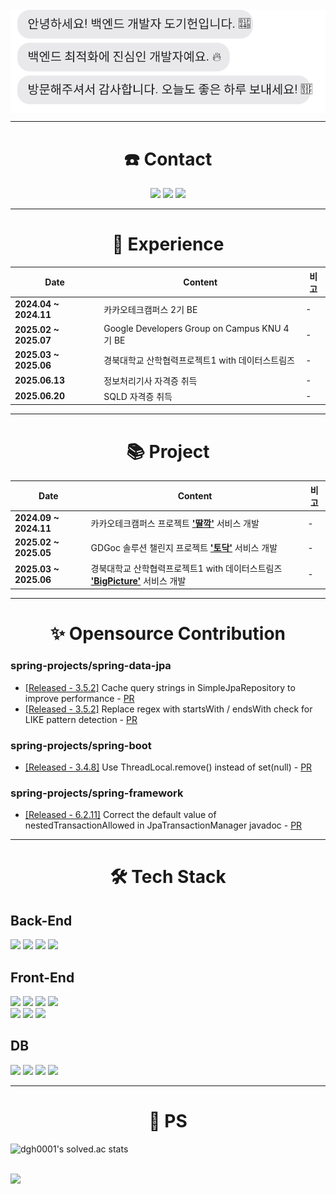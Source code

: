 <br/>
<div style="margin:0; padding:0;">
  <img src="https://raw.githubusercontent.com/Dockerel/Dockerel/main/readme.svg" style="display:block; margin:0; padding:0;" />
</div>

---

<div align="center"><h1>☎️ Contact</h1></div>
<p align="center">
  <a href="mailto:ehrlgjs0413@gmail.com"><img src="https://img.shields.io/badge/Gmail-D14836?style=for-the-badge&logo=Gmail&logoColor=white"></a>
  <a href="https://dockerel.tistory.com/"><img src="https://img.shields.io/badge/DEV_BLOG-151515?style=for-the-badge&logo=tistory&logoColor=fff)"></a>
  <a href="https://www.linkedin.com/in/%EA%B8%B0%ED%97%8C-%EB%8F%84-838783343/"><img src="https://img.shields.io/badge/LinkedIn-0A66C2?style=for-the-badge&logo=LinkedIn&logoColor=white"></a>
</p>

---

<div align="center"><h1>🏃 Experience</h1></div>
<table align="center">
  <thead>
    <tr>
      <th>Date</th>
      <th>Content</th>
      <th>비고</th>
    </tr>
  </thead>
  <tbody>
    <tr>
      <td><strong>2024.04 ~ 2024.11</strong></td>
      <td>카카오테크캠퍼스 2기 BE</td>
      <td>-</td>
    </tr>
    <tr>
      <td><strong>2025.02 ~ 2025.07</strong></td>
      <td>Google Developers Group on Campus KNU 4기 BE</td>
      <td>-</td>
    </tr>
    <tr>
      <td><strong>2025.03 ~ 2025.06</strong></td>
      <td>경북대학교 산학협력프로젝트1 with 데이터스트림즈</td>
      <td>-</td>
    </tr>
    <tr>
      <td><strong>2025.06.13</strong></td>
      <td>정보처리기사 자격증 취득</td>
      <td>-</td>
    </tr>
    <tr>
      <td><strong>2025.06.20</strong></td>
      <td>SQLD 자격증 취득</td>
      <td>-</td>
    </tr>
  </tbody>
</table>

---

<div align="center"><h1>📚 Project</h1></div>
<table align="center">
  <thead>
    <tr>
      <th>Date</th>
      <th>Content</th>
      <th>비고</th>
    </tr>
  </thead>
  <tbody>
    <tr>
      <td><strong>2024.09 ~ 2024.11</strong></td>
      <td>
        카카오테크캠퍼스 프로젝트 <a href="https://github.com/Dockerel/Team5_BE"><strong>'딸깍'</strong></a> 서비스 개발
      </td>
      <td>-</td>
    </tr>
    <tr>
      <td><strong>2025.02 ~ 2025.05</strong></td>
      <td>
        GDGoc 솔루션 챌린지 프로젝트 <a href="https://github.com/Dockerel/4th-SC-TEAM1-BE"><strong>'토닥'</strong></a> 서비스 개발
      </td>
      <td>-</td>
    </tr>
    <tr>
      <td><strong>2025.03 ~ 2025.06</strong></td>
      <td>
        경북대학교 산학협력프로젝트1 with 데이터스트림즈 <a href="https://github.com/Dockerel/DataStreams-BE"><strong>'BigPicture'</strong></a> 서비스 개발
      </td>
      <td>-</td>
    </tr>
  </tbody>
</table>

---

<div align="center"><h1>✨ Opensource Contribution</h1></div>

### spring-projects/spring-data-jpa
  - [[Released - 3.5.2]](https://github.com/spring-projects/spring-data-jpa/releases/tag/3.5.2) Cache query strings in SimpleJpaRepository to improve performance - [PR](https://github.com/spring-projects/spring-data-jpa/pull/3920)
  - [[Released - 3.5.2]](https://github.com/spring-projects/spring-data-jpa/releases/tag/3.5.2) Replace regex with startsWith / endsWith check for LIKE pattern detection - [PR](https://github.com/spring-projects/spring-data-jpa/pull/3932)

### spring-projects/spring-boot
  - [[Released - 3.4.8]](https://github.com/spring-projects/spring-boot/releases/tag/v3.4.8) Use ThreadLocal.remove() instead of set(null) - [PR](https://github.com/spring-projects/spring-boot/pull/46256)

### spring-projects/spring-framework
  - [[Released - 6.2.11]](https://github.com/spring-projects/spring-framework/releases/tag/v6.2.11) Correct the default value of nestedTransactionAllowed in JpaTransactionManager javadoc - [PR](https://github.com/spring-projects/spring-framework/pull/35212)

---

<div align="center"><h1>🛠️ Tech Stack</h1></div>
<h2>Back-End</h2>
<p dir="auto">
<img src="https://img.shields.io/badge/-Spring-6DB33F?logo=Spring&amp;logoColor=white&amp;labelColor=6DB33F" style="max-width: 100%;">
<img src="https://img.shields.io/badge/-FastAPI-009688?logo=FastAPI&amp;logoColor=white&amp;labelColor=009688" style="max-width: 100%;">
<img src="https://img.shields.io/badge/-Django-092E20?logo=Django&amp;logoColor=white&amp;labelColor=092E20" style="max-width: 100%;">
<img src="https://img.shields.io/badge/-Express-000000?logo=Express&amp;logoColor=white&amp;labelColor=000000" style="max-width: 100%;">
</p>

<h2>Front-End</h2>
<p dir="auto">
<img src="https://img.shields.io/badge/-html5-E34F26?logo=html5&amp;logoColor=white&amp;labelColor=E34F26" style="max-width: 100%;">
<img src="https://img.shields.io/badge/-css3-1572B6?logo=html5&amp;logoColor=white&amp;labelColor=1572B6" style="max-width: 100%;">
<img src="https://img.shields.io/badge/-Javascript-F7DF1E?logo=Javascript&amp;logoColor=white&amp;labelColor=F7DF1E" style="max-width: 100%;">
<img src="https://img.shields.io/badge/-TypeScript-3178C6?logo=TypeScript&amp;logoColor=white&amp;labelColor=3178C6" style="max-width: 100%;">
  <br/>
<img src="https://img.shields.io/badge/-React-61DAFB?logo=React&amp;logoColor=black&amp;labelColor=61DAFB" style="max-width: 100%;">
<img src="https://img.shields.io/badge/-ChakraUI-319795?logo=ChakraUI&amp;logoColor=white&amp;labelColor=319795" style="max-width: 100%;">
<img src="https://img.shields.io/badge/-tailwindcss-06B6D4?logo=tailwindcss&amp;logoColor=white&amp;labelColor=06B6D4" style="max-width: 100%;">
</p>

<h2>DB</h2>
<p dir="auto">
<img src="https://img.shields.io/badge/-MySql-438CB2?logo=MySql&amp;logoColor=white&amp;labelColor=438CB2" style="max-width: 100%;">
<img src="https://img.shields.io/badge/-Redis-FF4438?logo=Redis&amp;logoColor=white&amp;labelColor=FF4438" style="max-width: 100%;">
<img src="https://img.shields.io/badge/-MongoDB-47A248?logo=MongoDB&amp;logoColor=white&amp;labelColor=47A248" style="max-width: 100%;">
<img src="https://img.shields.io/badge/-SQLite-4479A1?logo=SQLite&amp;logoColor=white&amp;labelColor=4479A1" style="max-width: 100%;">
</p>

---

<div align="center"><h1>🧩 PS</h1></div>

![dgh0001's solved.ac stats](https://github-readme-solvedac.hyp3rflow.vercel.app/api/?handle=dgh0001)

<br />
<img src="https://user-images.githubusercontent.com/73097560/115834477-dbab4500-a447-11eb-908a-139a6edaec5c.gif">
